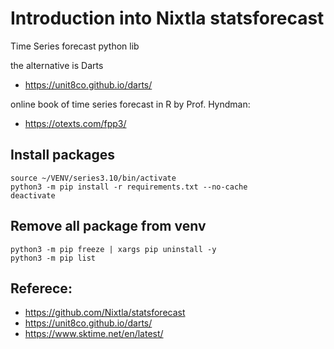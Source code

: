 # Introduction into Nixtla statsforecast

Time Series forecast python lib

the alternative is Darts
* https://unit8co.github.io/darts/

online book of time series forecast in R by Prof. Hyndman:
* https://otexts.com/fpp3/


## Install packages 
```
source ~/VENV/series3.10/bin/activate
python3 -m pip install -r requirements.txt --no-cache
deactivate
```

## Remove all package from venv
```
python3 -m pip freeze | xargs pip uninstall -y
python3 -m pip list
```

## Referece:
* https://github.com/Nixtla/statsforecast
* https://unit8co.github.io/darts/
* https://www.sktime.net/en/latest/
